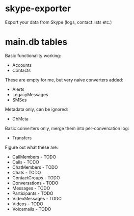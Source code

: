skype-exporter
==============

Export your data from Skype (logs, contact lists etc.)

main.db tables
==============

Basic functionality working:

* Accounts
* Contacts

These are empty for me, but very naive converters added:

* Alerts
* LegacyMessages
* SMSes

Metadata only, can be ignored:

* DbMeta

Basic converters only, merge them into per-conversation log:

* Transfers

Figure out what these are:

* CallMembers - TODO
* Calls - TODO
* ChatMembers - TODO
* Chats - TODO
* ContactGroups - TODO
* Conversations - TODO
* Messages - TODO
* Participants - TODO
* VideoMessages - TODO
* Videos - TODO
* Voicemails - TODO

